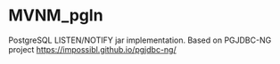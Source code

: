 # MVNM_pgln

PostgreSQL LISTEN/NOTIFY jar implementation. Based on PGJDBC-NG project
https://impossibl.github.io/pgjdbc-ng/
